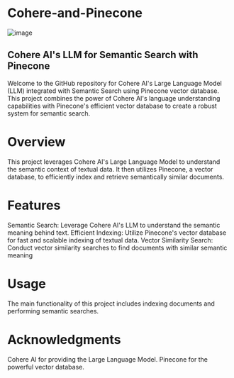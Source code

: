# Cohere-and-Pinecone

![image](https://github.com/KamranUmer/Cohere-and-Pinecone/assets/86089489/a8edded3-6681-4fd8-89c6-f7014512444d)




## Cohere AI's LLM for Semantic Search with Pinecone
Welcome to the GitHub repository for Cohere AI's Large Language Model (LLM) integrated with Semantic Search using Pinecone vector database. This project combines the power of Cohere AI's language understanding capabilities with Pinecone's efficient vector database to create a robust system for semantic search.

# Overview
This project leverages Cohere AI's Large Language Model to understand the semantic context of textual data. It then utilizes Pinecone, a vector database, to efficiently index and retrieve semantically similar documents.

# Features
Semantic Search:
Leverage Cohere AI's LLM to understand the semantic meaning behind text.
Efficient Indexing: Utilize Pinecone's vector database for fast and scalable indexing of textual data.
Vector Similarity Search: Conduct vector similarity searches to find documents with similar semantic meaning

# Usage
The main functionality of this project includes indexing documents and performing semantic searches. 

# Acknowledgments
Cohere AI for providing the Large Language Model.
Pinecone for the powerful vector database.
